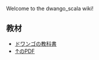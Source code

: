 Welcome to the dwango_scala wiki!

## 教材

* [ドワンゴの教科書](https://dwango.github.io/scala_text/)
* [↑のPDF](https://dwango.github.io/scala_text_pdf/scala_text.pdf)